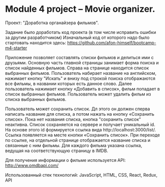 # Module 4 project – Movie organizer.

Проект: "Доработка органайзера фильмов".

Задание было доработать код проекта (в том числе исправить ошибки за другим разработчиком)
Изначальный код от которого надо было стартовать находится здесь: https://github.com/afon-himself/bootcamp-m4-starter 

Приложение позволяет составлять списки фильмов и делиться ими с друзьями.
Основную часть главной страницы занимает форма поиска и список найденных фильмов. Справа на странице находится список выбранных фильмов.
Пользователь набирает название на английском, нажимает кнопку "Искать" и внизу под строкой поиска отображаются все фильмы, в названии которых есть данное слово.
Далее пользователь нажимает кнопку «Добавить в список», фильм попадает в список выбранных фильмов.
Пользователь может удалить фильм из списка выбранных фильмов.

Пользователь может сохранить список. Дл этого он должен сперва написать название для списка, а потом нажать на кнопку «Сохранить список». Пока нет названия списка, кнопка "сохранить список" неактивна. Список сохраняется на сервере и получает уникальный id. На основе этого id формируется ссылка вида http://localhost:3000/list/<id>. Ссылка появляется на месте кнопки «Сохранить список». При переходе по ссылке, на отдельной странице отображается название списка и связанные с ним фильмы. Для каждого фильма указана ссылка, ведущая на соответствующую страницу в IMDB.

Для получения информации о фильме используется API: http://www.omdbapi.com/

Использованный стек технологий: JavaScript, HTML, CSS, React, Redux, API


